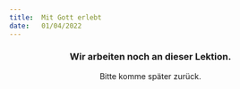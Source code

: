 ```yaml
---
title:  Mit Gott erlebt
date:   01/04/2022
---
```


### <center>Wir arbeiten noch an dieser Lektion.</center>
<center>Bitte komme später zurück.</center>